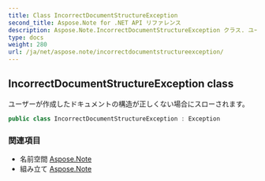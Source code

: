 ```yaml
---
title: Class IncorrectDocumentStructureException
second_title: Aspose.Note for .NET API リファレンス
description: Aspose.Note.IncorrectDocumentStructureException クラス. ユーザーが作成したドキュメントの構造が正しくない場合にスローされます
type: docs
weight: 280
url: /ja/net/aspose.note/incorrectdocumentstructureexception/
---
```

## IncorrectDocumentStructureException class

ユーザーが作成したドキュメントの構造が正しくない場合にスローされます。

```csharp
public class IncorrectDocumentStructureException : Exception
```

### 関連項目

* 名前空間 [Aspose.Note](../../aspose.note/)
* 組み立て [Aspose.Note](../../)


